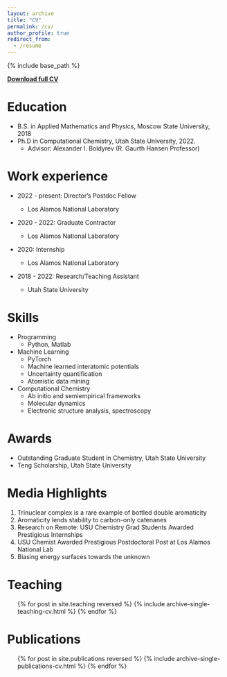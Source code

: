 ```yaml
---
layout: archive
title: "CV"
permalink: /cv/
author_profile: true
redirect_from:
  - /resume
---
```


{% include base_path %}

<a href="/CV_Kulichenko.docx"><b>Download full CV</b></a>

Education
======
* B.S. in Applied Mathematics and Physics, Moscow State University, 2018
* Ph.D in Computational Chemistry, Utah State University, 2022.
  * Advisor: Alexander I. Boldyrev (R. Gaurth Hansen Professor)

Work experience
======
* 2022 - present: Director’s Postdoc Fellow
  * Los Alamos National Laboratory

* 2020 - 2022: Graduate Contractor
  * Los Alamos National Laboratory

* 2020: Internship
  * Los Alamos National Laboratory

* 2018 - 2022: Research/Teaching Assistant
  * Utah State University


Skills
======
<!-- Example of microchip
 Example of diamond
  Example of bug
   Example of flask
 keyboard-o -->
* <i class="fa fa-fw fa-bug" aria-hidden="true"></i>Programming
  * Python, Matlab
* <i class="fa fa-fw fa-database" aria-hidden="true"></i>Machine Learning
  * PyTorch
  * Machine learned interatomic potentials
  * Uncertainty quantification
  * Atomistic data mining
* <i class="fa fa-fw fa-flask" aria-hidden="true"></i>Computational Chemistry
  * Ab initio and semiempirical frameworks
  * Molecular dynamics 
  * Electronic structure analysis, spectroscopy

Awards
======
* Outstanding Graduate Student in Chemistry, Utah State University
* Teng Scholarship, Utah State University

Media Highlights
======
1.	<a style="text-decoration: none" href="https://www.chemistryworld.com/news/trinuclear-complex-is-a-rare-example-of-bottled-double-aromaticity/4012766.article">Trinuclear complex is a rare example of bottled double aromaticity</a>
2.	<a style="text-decoration: none" href="https://www.chemistryworld.com/news/aromaticity-lends-stability-to-carbon-only-catenanes/4011158.article">Aromaticity lends stability to carbon-only catenanes</a>
3.	<a style="text-decoration: none" href="https://www.usu.edu/today/story/research-on-remote-usu-chemistry-grad-students-awarded-prestigious-internships">Research on Remote: USU Chemistry Grad Students Awarded Prestigious Internships</a>
4.	<a style="text-decoration: none" href="https://www.usu.edu/today/story/usu-chemist-awarded-prestigious-postdoctoral-post-at-los-alamos-national-lab">USU Chemist Awarded Prestigious Postdoctoral Post at Los Alamos National Lab</a>
5.	<a style="text-decoration: none" href="https://www.nature.com/articles/s43588-023-00420-7">Biasing energy surfaces towards the unknown</a>

Teaching
======
  <ul>{% for post in site.teaching reversed %}
    {% include archive-single-teaching-cv.html %}
  {% endfor %}</ul>

Publications
======
  <ul style="list-style-type: none;">{% for post in site.publications reversed %}
    {% include archive-single-publications-cv.html %}
  {% endfor %}</ul>
  
<!-- Talks
======
  <ul>{% for post in site.talks reversed %}
    {% include archive-single-talk-cv.html %}
  {% endfor %}</ul> -->

  
<!-- Service and leadership
======
* Currently signed in to 43 different slack teams -->
